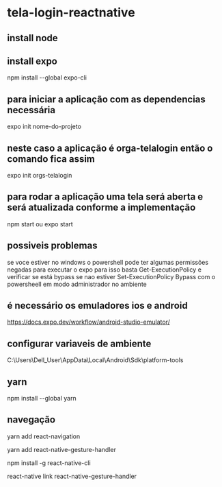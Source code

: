 # tela-login-reactnative

## install node

## install expo 
npm install --global expo-cli

## para iniciar a aplicação com as dependencias necessária
expo init nome-do-projeto
## neste caso a aplicação é orga-telalogin então o comando fica assim
expo init orgs-telalogin

## para rodar a aplicação uma tela será aberta e será atualizada conforme a implementação
npm start ou expo start

## possiveis problemas 
se voce estiver no windows o powershell  pode ter algumas permissões negadas para executar o expo para isso basta
Get-ExecutionPolicy
e verificar se está bypass 
se nao estiver 
Set-ExecutionPolicy Bypass com o powersheell em modo administrador
no ambiente

## é necessário os emuladores ios e android
https://docs.expo.dev/workflow/android-studio-emulator/

## configurar variaveis de ambiente
C:\Users\Dell_User\AppData\Local\Android\Sdk\platform-tools


## yarn
npm install --global yarn

## navegação
yarn add react-navigation

yarn add react-native-gesture-handler

npm install -g react-native-cli

react-native link react-native-gesture-handler
